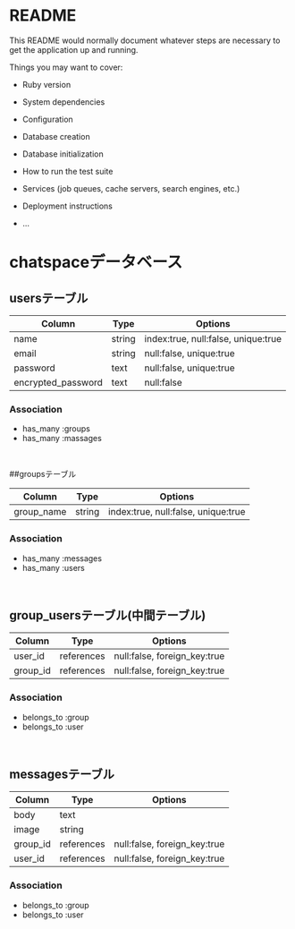 # README

This README would normally document whatever steps are necessary to get the
application up and running.

Things you may want to cover:

* Ruby version

* System dependencies

* Configuration

* Database creation

* Database initialization

* How to run the test suite

* Services (job queues, cache servers, search engines, etc.)

* Deployment instructions

* ...

# chatspaceデータベース

## usersテーブル

|Column|Type|Options|
|------|----|-------|
|name|string|index:true, null:false, unique:true|
|email|string|null:false, unique:true|
|password|text|null:false, unique:true|
|encrypted_password|text|null:false|

### Association
- has_many :groups
- has_many :massages
<br>

##groupsテーブル

|Column|Type|Options|
|------|----|-------|
|group_name|string|index:true, null:false, unique:true|

### Association
- has_many :messages
- has_many :users
<br>

## group_usersテーブル(中間テーブル)

|Column|Type|Options|
|------|----|-------|
|user_id|references|null:false, foreign_key:true|
|group_id|references|null:false, foreign_key:true|

### Association
- belongs_to :group
- belongs_to :user
<br>

## messagesテーブル

|Column|Type|Options|
|------|----|-------|
|body|text||
|image|string||
|group_id|references|null:false, foreign_key:true|
|user_id|references|null:false, foreign_key:true|

### Association
- belongs_to :group
- belongs_to :user
